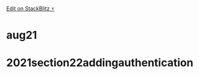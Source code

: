 [Edit on StackBlitz ⚡️](https://stackblitz.com/edit/nextjs-chakraui)
# aug21
# 2021section22addingauthentication
